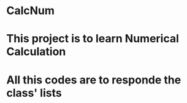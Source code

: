 # CalcNum
# This project is to learn Numerical Calculation
# All this codes are to responde the class' lists
